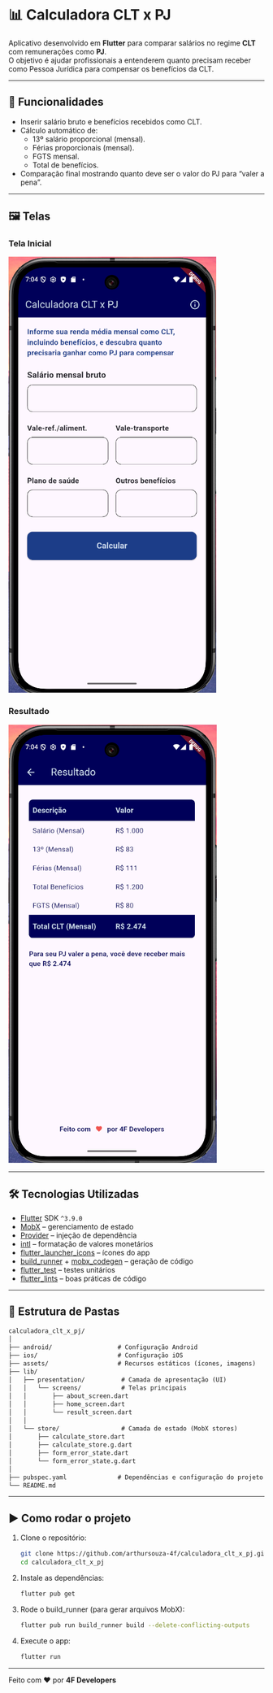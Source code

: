 # 📊 Calculadora CLT x PJ

Aplicativo desenvolvido em **Flutter** para comparar salários no regime **CLT** com remunerações como **PJ**.  
O objetivo é ajudar profissionais a entenderem quanto precisam receber como Pessoa Jurídica para compensar os benefícios da CLT.

---

## 🚀 Funcionalidades

- Inserir salário bruto e benefícios recebidos como CLT.
- Cálculo automático de:
  - 13º salário proporcional (mensal).
  - Férias proporcionais (mensal).
  - FGTS mensal.
  - Total de benefícios.
- Comparação final mostrando quanto deve ser o valor do PJ para “valer a pena”.

---

## 🖼️ Telas

### Tela Inicial
![Home](./assets/telas/home.png)

### Resultado
![Resultado](./assets/telas/result.png)

---

## 🛠️ Tecnologias Utilizadas

- [Flutter](https://flutter.dev/) SDK `^3.9.0`
- [MobX](https://pub.dev/packages/mobx) – gerenciamento de estado
- [Provider](https://pub.dev/packages/provider) – injeção de dependência
- [intl](https://pub.dev/packages/intl) – formatação de valores monetários
- [flutter_launcher_icons](https://pub.dev/packages/flutter_launcher_icons) – ícones do app
- [build_runner](https://pub.dev/packages/build_runner) + [mobx_codegen](https://pub.dev/packages/mobx_codegen) – geração de código
- [flutter_test](https://docs.flutter.dev/testing) – testes unitários
- [flutter_lints](https://pub.dev/packages/flutter_lints) – boas práticas de código

---

## 📂 Estrutura de Pastas

```
calculadora_clt_x_pj/
│
├── android/                  # Configuração Android
├── ios/                      # Configuração iOS
├── assets/                   # Recursos estáticos (ícones, imagens)
├── lib/
│   ├── presentation/          # Camada de apresentação (UI)
│   │   └── screens/           # Telas principais
│   │       ├── about_screen.dart
│   │       ├── home_screen.dart
│   │       └── result_screen.dart
│   │
│   └── store/                 # Camada de estado (MobX stores)
│       ├── calculate_store.dart
│       ├── calculate_store.g.dart
│       ├── form_error_state.dart
│       └── form_error_state.g.dart
│
├── pubspec.yaml              # Dependências e configuração do projeto
└── README.md
```

---

## ▶️ Como rodar o projeto

1. Clone o repositório:
   ```bash
   git clone https://github.com/arthursouza-4f/calculadora_clt_x_pj.git
   cd calculadora_clt_x_pj
   ```

2. Instale as dependências:
   ```bash
   flutter pub get
   ```

3. Rode o build_runner (para gerar arquivos MobX):
   ```bash
   flutter pub run build_runner build --delete-conflicting-outputs
   ```

4. Execute o app:
   ```bash
   flutter run
   ```

---

Feito com ❤️ por **4F Developers**
